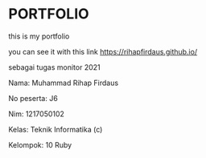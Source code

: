 # PORTFOLIO
this is my portfolio


you can see it with this link https://rihapfirdaus.github.io/



sebagai tugas monitor 2021

Nama: Muhammad Rihap Firdaus

No peserta: J6

Nim: 1217050102

Kelas: Teknik Informatika (c)

Kelompok: 10 Ruby
